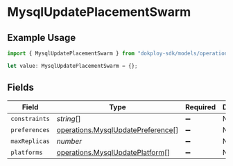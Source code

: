 # MysqlUpdatePlacementSwarm

## Example Usage

```typescript
import { MysqlUpdatePlacementSwarm } from "dokploy-sdk/models/operations";

let value: MysqlUpdatePlacementSwarm = {};
```

## Fields

| Field                                                                                  | Type                                                                                   | Required                                                                               | Description                                                                            |
| -------------------------------------------------------------------------------------- | -------------------------------------------------------------------------------------- | -------------------------------------------------------------------------------------- | -------------------------------------------------------------------------------------- |
| `constraints`                                                                          | *string*[]                                                                             | :heavy_minus_sign:                                                                     | N/A                                                                                    |
| `preferences`                                                                          | [operations.MysqlUpdatePreference](../../models/operations/mysqlupdatepreference.md)[] | :heavy_minus_sign:                                                                     | N/A                                                                                    |
| `maxReplicas`                                                                          | *number*                                                                               | :heavy_minus_sign:                                                                     | N/A                                                                                    |
| `platforms`                                                                            | [operations.MysqlUpdatePlatform](../../models/operations/mysqlupdateplatform.md)[]     | :heavy_minus_sign:                                                                     | N/A                                                                                    |